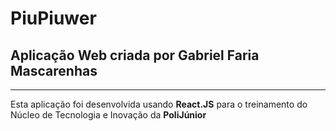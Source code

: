 # PiuPiuwer

## Aplicação Web criada por Gabriel Faria Mascarenhas

----------

Esta aplicação foi desenvolvida usando **React.JS** para o treinamento do Núcleo de Tecnologia e Inovação da **PoliJúnior**
